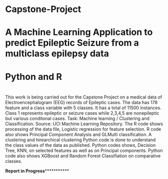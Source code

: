 # Capstone-Project 
# A Machine Learning Application to predict Epileptic Seizure from a multiclass epilepsy data 
# Python and R
#
This work is being carried out for the Capstone Project on a medical data of Electroencephalogram (EEG) records of Epileptic cases. 
The data has 178 feature and a class variable with 5 classes. 
It has a total of 11500 instances.
Class 1 represents epileptic or seizure cases while 2,3,4,5 are nonepileptic but various conditonal cases.
Task: Machine learning / Clustering and Classification. 
Source: UCI Machine Learning Repository.
The R code shows processing of the data file, Logistic regression for feature selection.
R code also shows Principal Component Analysis and GLMulti classification.
A clustering and hirearchical clustering Python code is done to understand the class values of the data as published. 
Python codes shows, Decision Tree, KNN, on selected features as well as on Principal components.
Python code also shows XGBoost and Random Forest Classifiation on comparative classes.

************Report in Progress***********************
